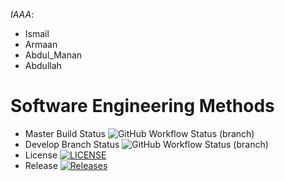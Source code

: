 *IAAA*:
- Ismail 
- Armaan 
- Abdul_Manan 
- Abdullah




# Software Engineering Methods
* Master Build Status ![GitHub Workflow Status (branch)](https://img.shields.io/github/actions/workflow/status/ismail5626/iaaa/main.yml?branch=master)
* Develop Branch Status ![GitHub Workflow Status (branch)](https://img.shields.io/github/actions/workflow/status/ismail5626/iaaa/main.yml?branch=develop)
* License [![LICENSE](https://img.shields.io/github/license/ismail5626/sem.svg?style=flat-square)](https://github.com/ismail5626/iaaa/blob/master/LICENSE)
* Release [![Releases](https://img.shields.io/github/release/ismail5626/iaaa/all.svg?style=flat-square)](https://github.com/ismail5626/iaaa/releases)
